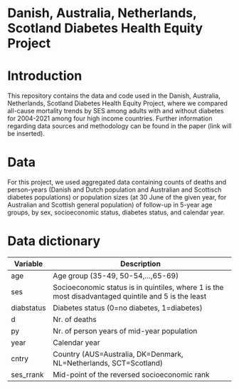 #  Danish, Australia, Netherlands, Scotland Diabetes Health Equity Project 

# Introduction
This repository contains the data and code used in the Danish, Australia, Netherlands, Scotland Diabetes Health Equity Project, where we compared all-cause mortality trends by SES among adults with and without diabetes for 2004-2021 among four high income countries.
Further information regarding data sources and methodology can be found in the paper (link will be inserted). 

# Data
For this project, we used aggregated data containing counts of deaths and person-years (Danish and Dutch population and Australian and Scottisch diabetes populations) or population sizes (at 30 June of the given year, for Australian and Scottish general population) of follow-up in 5-year age groups, by sex, socioeconomic status, diabetes status, and calendar year.

# Data dictionary
	
| Variable   | Description                                                                                  |
|------------|----------------------------------------------------------------------------------------------|
| age        | Age group (35-49, 50-54,…,65-69)                                                             |
| ses        | Socioeconomic status is in quintiles, where 1 is the most disadvantaged quintile and 5 is the least |
| diabstatus | Diabetes status (0=no diabetes, 1=diabetes)                                                  |
| d          | Nr. of deaths                                                                                |
| py         | Nr. of person years of mid-year population                                                   |
| year       | Calendar year                                                                                |
| cntry      | Country (AUS=Australia, DK=Denmark, NL=Netherlands, SCT=Scotland)                            |
| ses_rrank  | Mid-point of the reversed socioeconomic rank                                                 |


